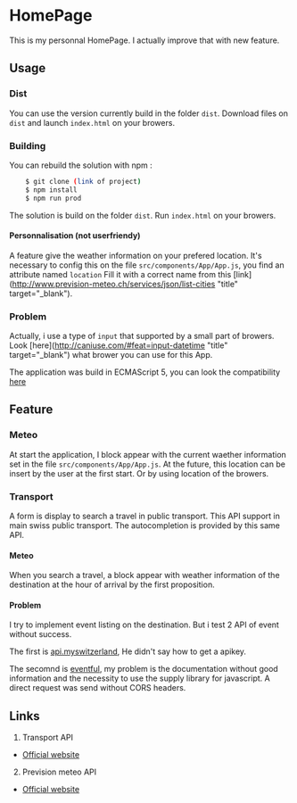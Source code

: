 # HomePage
This is my personnal HomePage. I actually improve that with new feature.

## Usage

### Dist

You can use the version currently build in the folder `dist`.
Download files on `dist` and launch `index.html` on your browers.

### Building

You can rebuild the solution with npm :
```bash
    $ git clone (link of project)
    $ npm install
    $ npm run prod
```

The solution is build on the folder `dist`. Run `index.html` on your browers.

#### Personnalisation (not userfriendy)

A feature give the weather information on your prefered location.
It's necessary to config this on the file `src/components/App/App.js`, you find an attribute named `location`
Fill it with a correct name from this [link](http://www.prevision-meteo.ch/services/json/list-cities "title" target="_blank").

### Problem

Actually, i use a type of `input` that supported by a small part of browers.
Look [here](http://caniuse.com/#feat=input-datetime "title" target="_blank") what brower you can use for this App.

The application was build in ECMAScript 5, you can look the compatibility [here](http://caniuse.com/#feat=es5)

## Feature

### Meteo

At start the application, I block appear with the current waether information set in the file `src/components/App/App.js`.
At the future, this location can be insert by the user at the first start. Or by using location of the browers.

### Transport

A form is display to search a travel in public transport. This API support in main swiss public transport.
The autocompletion is provided by this same API.

#### Meteo

When you search a travel, a block appear with weather information of the destination at the hour of arrival by the first proposition.

#### Problem

I try to implement event listing on the destination. But i test 2 API of event without success.

The first is [api.myswitzerland](http://api.myswitzerland.com/), He didn't say how to get a apikey.

The secomnd is [eventful](http://api.eventful.com/), my problem is the documentation without good information and the necessity to use the supply library for javascript. A direct request was send without CORS headers.

## Links

1. Transport API
  * [Official website](https://transport.opendata.ch/)
2. Prevision meteo API
  * [Official website](http://www.prevision-meteo.ch/services)
